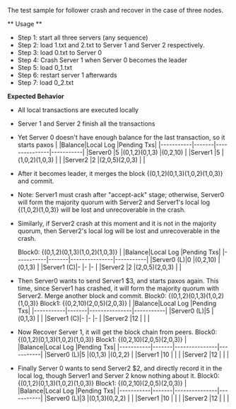 The test sample for follower crash and recover in the case of three nodes.

** Usage **

* Step 1: start all three servers (any sequence)
* Step 2: load 1.txt and 2.txt to Server 1 and Server 2 respectively.
* Step 3: load 0.txt to Server 0
* Step 4: Crash Server 1 when Server 0 becomes the leader
* Step 5: load 0_1.txt
* Step 6: restart server 1 afterwards
* Step 7: load 0_2.txt

**Expected Behavior**

* All local transactions are executed locally
* Server 1 and Server 2 finish all the transactions
* Yet Server 0 doesn't have enough balance for the last transaction, so it starts paxos
	|	        |Balance|Local Log		|Pending Txs|
	|-----------|-------|---------------|-----------|
	|Server0	|5		|(0,1,2)(0,1,3)	|(0,2,10)	|
	|Server1	|5		|(1,0,2)(1,0,3)	|			|
	|Server2	|2		|(2,0,5)(2,0,3)	|			|

* After it becomes leader, it merges the block {(0,1,2)(0,1,3)(1,0,2)(1,0,3)} and commit.
* Note: Server1 must crash after "accept-ack" stage; otherwise, Server0 will form the majority quorum with Server2 and Server1's local log {(1,0,2)(1,0,3)} will be lost and unrecoverable in the crash.
* Similarly, if Server2 crash at this moment and it is not in the majority quorum, then Server2's local log will be lost and unrecoverable in the crash.

	Block0: {(0,1,2)(0,1,3)(1,0,2)(1,0,3)}
	|	        |Balance|Local Log		|Pending Txs|
	|-----------|-------|---------------|-----------|
	|Server0 (L)|0		|(0,2,10)		|(0,1,3)	|
	|Server1 (C)|-		|-				|-			|
	|Server2	|2		|(2,0,5)(2,0,3)	|			|

* Then Server0 wants to send Server1 $3, and starts paxos again. This time, since Server1 has crashed, it will form the majority quorum with Server2. Merge another block and commit.
	Block0: {(0,1,2)(0,1,3)(1,0,2)(1,0,3)}
	Block1: {(0,2,10)(2,0,5)(2,0,3)}
	|	        |Balance|Local Log		|Pending Txs|
	|-----------|-------|---------------|-----------|
	|Server0 (L)|5		|(0,1,3)		|			|
	|Server1 (C)|-		|-				|-			|
	|Server2	|12		|				|			|

* Now Recover Server 1, it will get the block chain from peers.
	Block0: {(0,1,2)(0,1,3)(1,0,2)(1,0,3)}
	Block1: {(0,2,10)(2,0,5)(2,0,3)}
	|	        |Balance|Local Log		|Pending Txs|
	|-----------|-------|---------------|-----------|
	|Server0 (L)|5		|(0,1,3)		|(0,2,2)	|
	|Server1 	|10		|				|			|
	|Server2	|12		|				|			|

* Finally Server 0 wants to send Server2 $2, and directly record it in the local log, though Server1 and Server 2 know nothing about it.
	Block0: {(0,1,2)(0,1,3)(1,0,2)(1,0,3)}
	Block1: {(0,2,10)(2,0,5)(2,0,3)}
	|	        |Balance|Local Log		|Pending Txs|
	|-----------|-------|---------------|-----------|
	|Server0 (L)|3		|(0,1,3)(0,2,2)	|			|
	|Server1 	|10		|				|			|
	|Server2	|12		|				|			|